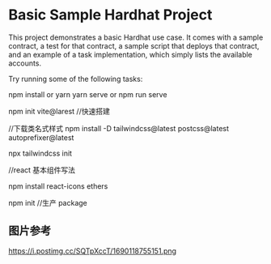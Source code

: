 # Basic Sample Hardhat Project

This project demonstrates a basic Hardhat use case. It comes with a sample contract, a test for that contract, a sample script that deploys that contract, and an example of a task implementation, which simply lists the available accounts.

Try running some of the following tasks:

npm install or yarn 
yarn serve or npm run serve


<!-- 使用vite教程 下载react -->
npm init vite@larest //快速搭建

//下载类名式样式
npm install -D tailwindcss@latest postcss@latest autoprefixer@latest

npx tailwindcss init

//react 基本组件写法

<!-- const Navbar = () =>{
    return (
        <h1>21</h1>
    )
}
export default Navbar -->

npm install react-icons ethers
<!-- smart_contarct  智能合约目录-->
npm init //生产 package


## 图片参考
https://i.postimg.cc/SQTpXccT/1690118755151.png

